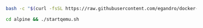 ```BASH
bash -c "$(curl -fsSL https://raw.githubusercontent.com/egandro/docker-qemu-arm/master/termux-setup.sh)"
```
```BASH
cd alpine && ./startqemu.sh
```
